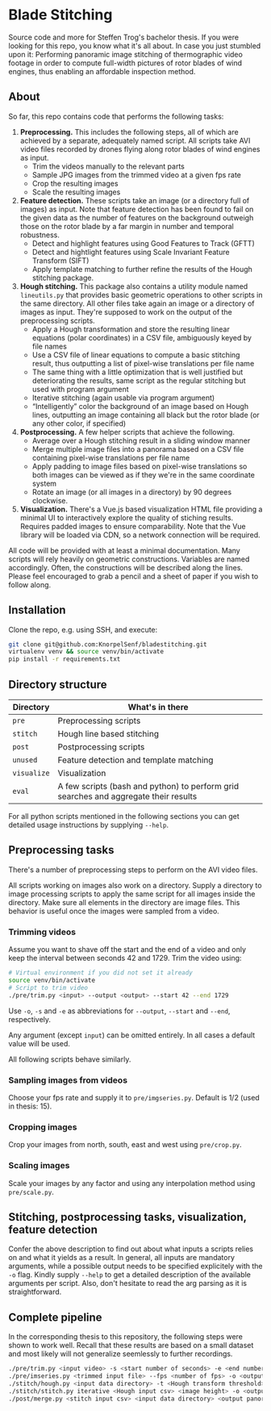 # Blade Stitching

Source code and more for Steffen Trog's bachelor thesis.
If you were looking for this repo, you know what it's all about.
In case you just stumbled upon it: Performing panoramic image stitching of thermographic video footage in order to compute full-width pictures of rotor blades of wind engines, thus enabling an affordable inspection method.

## About

So far, this repo contains code that performs the following tasks:

1) **Preprocessing.**
This includes the following steps, all of which are achieved by a separate, adequately named script.
All scripts take AVI video files recorded by drones flying along rotor blades of wind engines as input.
    * Trim the videos manually to the relevant parts
    * Sample JPG images from the trimmed video at a given fps rate
    * Crop the resulting images
    * Scale the resulting images
1) **Feature detection.**
These scripts take an image (or a directory full of images) as input.
Note that feature detection has been found to fail on the given data as the number of features on the background outweigh those on the rotor blade by a far margin in number and temporal robustness.
    * Detect and highlight features using Good Features to Track (GFTT)
    * Detect and hightlight features using Scale Invariant Feature Transform (SIFT)
    * Apply template matching to further refine the results of the Hough stitching package.
1) **Hough stitching.**
This package also contains a utility module named `lineutils.py` that provides basic geometric operations to other scripts in the same directory. All other files take again an image or a directory of images as input.
They're supposed to work on the output of the preprocessing scripts.
    * Apply a Hough transformation and store the resulting linear equations (polar coordinates) in a CSV file, ambiguously keyed by file names
    * Use a CSV file of linear equations to compute a basic stitching result, thus outputting a list of pixel-wise translations per file name
    * The same thing with a little optimization that is well justified but deteriorating the results, same script as the regular stitching but used with program argument
    * Iterative stitching (again usable via program argument)
    * “Intelligently” color the background of an image based on Hough lines, outputting an image containing all black but the rotor blade (or any other color, if specified)
1) **Postprocessing.**
A few helper scripts that achieve the following.
    * Average over a Hough stitching result in a sliding window manner
    * Merge multiple image files into a panorama based on a CSV file containing pixel-wise translations per file name
    * Apply padding to image files based on pixel-wise translations so both images can be viewed as if they we're in the same coordinate system
    * Rotate an image (or all images in a directory) by 90 degrees clockwise.
1) **Visualization.**
There's a Vue.js based visualization HTML file providing a minimal UI to interactively explore the quality of stiching results.
Requires padded images to ensure comparability.
Note that the Vue library will be loaded via CDN, so a network connection will be required.

All code will be provided with at least a minimal documentation.
Many scripts will rely heavily on geometric constructions.
Variables are named accordingly.
Often, the constructions will be described along the lines.
Please feel encouraged to grab a pencil and a sheet of paper if you wish to follow along.

## Installation

Clone the repo, e.g. using SSH, and execute:

```bash
git clone git@github.com:KnorpelSenf/bladestitching.git
virtualenv venv && source venv/bin/activate
pip install -r requirements.txt
```

## Directory structure

| Directory   | What's in there                                                                      |
|-------------|--------------------------------------------------------------------------------------|
| `pre`       | Preprocessing scripts                                                                |
| `stitch`    | Hough line based stitching                                                           |
| `post`      | Postprocessing scripts                                                               |
| `unused`    | Feature detection and template matching                                              |
| `visualize` | Visualization                                                                        |
| `eval`      | A few scripts (bash and python) to perform grid searches and aggregate their results |

For all python scripts mentioned in the following sections you can get detailed usage instructions by supplying `--help`.

## Preprocessing tasks

There's a number of preprocessing steps to perform on the AVI video files.

All scripts working on images also work on a directory.
Supply a directory to image processing scripts to apply the same script for all images inside the directory.
Make sure all elements in the directory are image files.
This behavior is useful once the images were sampled from a video.

### Trimming videos

Assume you want to shave off the start and the end of a video and only keep the interval between seconds 42 and 1729.
Trim the video using:

```bash
# Virtual environment if you did not set it already
source venv/bin/activate
# Script to trim video
./pre/trim.py <input> --output <output> --start 42 --end 1729
```

Use `-o`, `-s` and `-e` as abbreviations for `--output`, `--start` and `--end`, respectively.

Any argument (except `input`) can be omitted entirely.
In all cases a default value will be used.

All following scripts behave similarly.

### Sampling images from videos

Choose your fps rate and supply it to `pre/imgseries.py`. Default is 1/2 (used in thesis: 15).

### Cropping images

Crop your images from north, south, east and west using `pre/crop.py`.

### Scaling images

Scale your images by any factor and using any interpolation method using `pre/scale.py`.

## Stitching, postprocessing tasks, visualization, feature detection

Confer the above description to find out about what inputs a scripts relies on and what it yields as a result.
In general, all inputs are mandatory arguments, while a possible output needs to be specified explicitely with the `-o` flag.
Kindly supply `--help` to get a detailed description of the available arguments per script.
Also, don't hesitate to read the arg parsing as it is straightforward.

## Complete pipeline

In the corresponding thesis to this repository, the following steps were shown to work well.
Recall that these results are based on a small dataset and most likely will not generalize seemlessly to further recordings.

```bash
./pre/trim.py <input video> -s <start number of seconds> -e <end number of seconds> -o <output video>
./pre/imseries.py <trimmed input file> --fps <number of fps> -o <output data directory>
./stitch/hough.py <input data directory> -t <Hough transform threshold> -d 0.3 --max-workers <number of threads to use> -o <output csv>
./stitch/stitch.py iterative <Hough input csv> <image height> -o <output csv>
./post/merge.py <stitch input csv> <input data directory> <output panorama>
```
